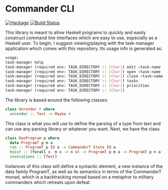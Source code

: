 # Commander CLI

[![Hackage](https://img.shields.io/hackage/v/commander-cli.svg)](https://hackage.haskell.org/package/commander-cli)
[![Build Status](https://travis-ci.org/SamuelSchlesinger/commander-cli.svg?branch=master)](https://travis-ci.org/SamuelSchlesinger/commander-cli)

This library is meant to allow Haskell programs to quickly and easily construct
command line interfaces which are easy to use, especially as a Haskell user. To
begin, I suggest viewing/playing with the task-manager application which
comes with this repository. Its usage info is generated as:

```bash
usage:
task-manager help
task-manager (required env: TASK_DIRECTORY :: [Char]) edit <task-name :: [Char]>
task-manager (required env: TASK_DIRECTORY :: [Char]) open <task-name :: [Char]>
task-manager (required env: TASK_DIRECTORY :: [Char]) close <task-name :: [Char]>
task-manager (required env: TASK_DIRECTORY :: [Char]) tasks
task-manager (required env: TASK_DIRECTORY :: [Char]) priorities
task-manager (required env: TASK_DIRECTORY :: [Char])
```


The library is based around the following classes:

```haskell
class Unrender r where
  unrender :: Text -> Maybe r
```

This class is what you will use to define the parsing of a type from text and
can use any parsing library or whatever you want. Next, we have the class

```haskell
class HasProgram p where
  data ProgramT p m a
  run :: ProgramT p IO a -> CommanderT State IO a
  hoist :: (forall x. m x -> n x) -> ProgramT p m a -> ProgramT p n a
  invocations :: [Text]
```

Instances of this class will define a syntactic element, a new instance of the
data family ProgramT, as well as its semantics in terms of the CommanderT monad,
which is a backtracking monad based on a metaphor to military commanders which
retreats upon defeat.
